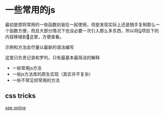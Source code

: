 # 一些常用的js

最初是想将常用的一些函数封装在一起使用，但是发现实际上还是随手复制那么一个函数方便，而且大部分情况下也没必要一次引入那么多东西，所以将<a href="https://github.com/QiShaoXuan/Q">Q</a>项目下的内容移植到这里，方便查看。

示例和方法会尽量以最新的语法编写

这里只负责记录和罗列，只有最基本最简洁的解释

- 一些常用js方法
- 一些js方法库的原生实现（其实并不复杂）
- 一些不常见但常用的方法



## css tricks
<a href="https://qishaoxuan.github.io/css_tricks/" target="_blank">see online</a>

